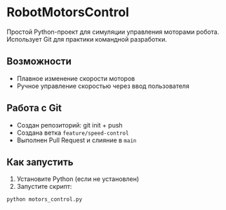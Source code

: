 # RobotMotorsControl

Простой Python-проект для симуляции управления моторами робота. Использует Git для практики командной разработки.

## Возможности
- Плавное изменение скорости моторов
- Ручное управление скоростью через ввод пользователя

## Работа с Git
- Создан репозиторий: git init + push
- Создана ветка `feature/speed-control`
- Выполнен Pull Request и слияние в `main`

## Как запустить
1. Установите Python (если не установлен)
2. Запустите скрипт:

```bash
python motors_control.py
